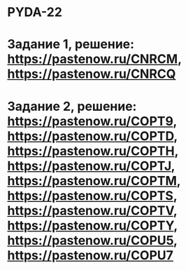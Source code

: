 # PYDA-22
# Задание 1, решение: https://pastenow.ru/CNRCM, https://pastenow.ru/CNRCQ
# Задание 2, решение: https://pastenow.ru/COPT9, https://pastenow.ru/COPTD, https://pastenow.ru/COPTH, https://pastenow.ru/COPTJ, https://pastenow.ru/COPTM, https://pastenow.ru/COPTS, https://pastenow.ru/COPTV, https://pastenow.ru/COPTY, https://pastenow.ru/COPU5, https://pastenow.ru/COPU7